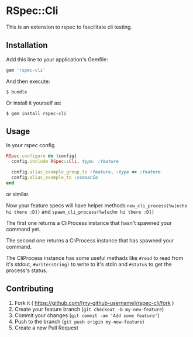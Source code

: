 # RSpec::Cli

This is an extension to rspec to fascilitate cli testing.

## Installation

Add this line to your application's Gemfile:

```ruby
gem 'rspec-cli'
```

And then execute:

    $ bundle

Or install it yourself as:

    $ gem install rspec-cli

## Usage

In your rspec config

```ruby
RSpec.configure do |config|
  config.include RSpec::Cli, type: :feature

  config.alias_example_group_to :feature, :type => :feature
  config.alias_example_to :scenario
end
```
or similar.

Now your feature specs will have helper methods
```new_cli_process(%w[echo hi there :D])``` and ```spawn_cli_process(%w[echo hi there :D])```

The first one returns a CliProcess instance that hasn't spawned your command yet.

The second one returns a CliProcess instance that has spawned your command.

The CliProcess instance has some useful methads like ```#read``` to read from it's stdout, ```#write(string)``` to write to it's stdin and ```#status``` to get the process's status.

## Contributing

1. Fork it ( https://github.com/[my-github-username]/rspec-cli/fork )
2. Create your feature branch (`git checkout -b my-new-feature`)
3. Commit your changes (`git commit -am 'Add some feature'`)
4. Push to the branch (`git push origin my-new-feature`)
5. Create a new Pull Request
